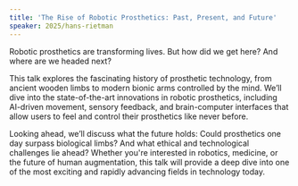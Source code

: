 ```yaml
---
title: 'The Rise of Robotic Prosthetics: Past, Present, and Future'
speaker: 2025/hans-rietman
---
```


Robotic prosthetics are transforming lives. But how did we get here? And where are we headed next?

This talk explores the fascinating history of prosthetic technology, from ancient wooden limbs to modern bionic arms controlled by the mind. We’ll dive into the state-of-the-art innovations in robotic prosthetics, including AI-driven movement, sensory feedback, and brain-computer interfaces that allow users to feel and control their prosthetics like never before.

Looking ahead, we’ll discuss what the future holds: Could prosthetics one day surpass biological limbs? And what ethical and technological challenges lie ahead?
Whether you're interested in robotics, medicine, or the future of human augmentation, this talk will provide a deep dive into one of the most exciting and rapidly advancing fields in technology today.
